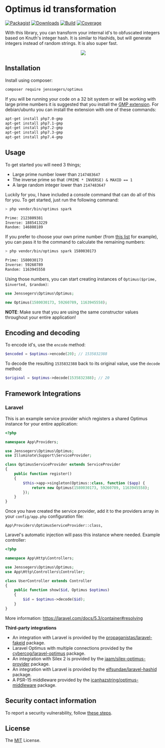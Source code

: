 # Optimus id transformation

[![Packagist](https://badgen.net/packagist/v/jenssegers/optimus)](https://packagist.org/packages/jenssegers/optimus)
[![Downloads](https://badgen.net/packagist/dt/jenssegers/optimus)](https://packagist.org/packages/jenssegers/optimus/stats)
[![Build](https://github.com/jenssegers/optimus/workflows/tests/badge.svg)](https://github.com/jenssegers/optimus/actions) 
[![Coverage](http://img.shields.io/coveralls/jenssegers/optimus.svg)](https://coveralls.io/r/jenssegers/optimus?branch=master)

With this library, you can transform your internal id's to obfuscated integers based on Knuth's integer hash. It is similar to Hashids, but will generate integers instead of random strings. It is also super fast.

<p align="center">
<img src="https://jenssegers.com/static/media/optimus.png">
</p>

## Installation

Install using composer:

```bash
composer require jenssegers/optimus
```

If you will be running your code on a 32 bit system or will be working with large prime numbers it is suggested that you install the [GMP extension](http://php.net/manual/en/book.gmp.php). 
For debian/ubuntu you can install the extension with one of these commands:

```bash
apt-get install php7.0-gmp
apt-get install php7.1-gmp
apt-get install php7.2-gmp
apt-get install php7.3-gmp
apt-get install php7.4-gmp
```

## Usage

To get started you will need 3 things;

 - Large prime number lower than `2147483647`
 - The inverse prime so that `(PRIME * INVERSE) & MAXID == 1`
 - A large random integer lower than `2147483647`

Luckily for you, I have included a console command that can do all of this for you. To get started, just run the following command:

```bash
> php vendor/bin/optimus spark

Prime: 2123809381
Inverse: 1885413229
Random: 146808189
```

If you prefer to choose your own prime number (from [this list](http://primes.utm.edu/lists/small/millions/) for example), you can pass it to the command to calculate the remaining numbers:

```bash
> php vendor/bin/optimus spark 1580030173

Prime: 1580030173
Inverse: 59260789
Random: 1163945558
```

Using those numbers, you can start creating instances of `Optimus($prime, $inverted, $random)`:

```php
use Jenssegers\Optimus\Optimus;

new Optimus(1580030173, 59260789, 1163945558);
```

**NOTE**: Make sure that you are using the same constructor values throughout your entire application!

## Encoding and decoding

To encode id's, use the `encode` method:

```php
$encoded = $optimus->encode(20); // 1535832388
```

To decode the resulting `1535832388` back to its original value, use the `decode` method:

```php
$original = $optimus->decode(1535832388); // 20
```

## Framework Integrations

### Laravel

This is an example service provider which registers a shared Optimus instance for your entire application:

```php
<?php

namespace App\Providers;

use Jenssegers\Optimus\Optimus;
use Illuminate\Support\ServiceProvider;

class OptimusServiceProvider extends ServiceProvider
{
    public function register()
    {
        $this->app->singleton(Optimus::class, function ($app) {
            return new Optimus(1580030173, 59260789, 1163945558);
        });
    }
}
```

Once you have created the service provider, add it to the providers array in your `config/app.php` configuration file:

```
App\Providers\OptimusServiceProvider::class,
```


Laravel's automatic injection will pass this instance where needed. Example controller:

```php
<?php

namespace App\Http\Controllers;

use Jenssegers\Optimus\Optimus;
use App\Http\Controllers\Controller;

class UserController extends Controller
{
    public function show($id, Optimus $optimus)
    {
        $id = $optimus->decode($id);
    }
}
```

More information: https://laravel.com/docs/5.3/container#resolving

**Third-party integrations**

* An integration with Laravel is provided by the [propaganistas/laravel-fakeid](https://packagist.org/packages/propaganistas/laravel-fakeid) package.
* Laravel Optimus with multiple connections provided by the [cybercog/laravel-optimus](https://github.com/cybercog/laravel-optimus) package.
* An integration with Silex 2 is provided by the [jaam/silex-optimus-provider](https://packagist.org/packages/jaam/silex-optimus-provider) package.
* An integration with Laravel is provided by the [elfsundae/laravel-hashid](https://github.com/ElfSundae/laravel-hashid) package.
* A PSR-15 middleware provided by the [icanhazstring/optimus-middleware](https://github.com/icanhazstring/optimus-middleware) package.

## Security contact information

To report a security vulnerability, follow [these steps](https://tidelift.com/security).

## License

The [MIT](https://opensource.org/licenses/MIT) License.